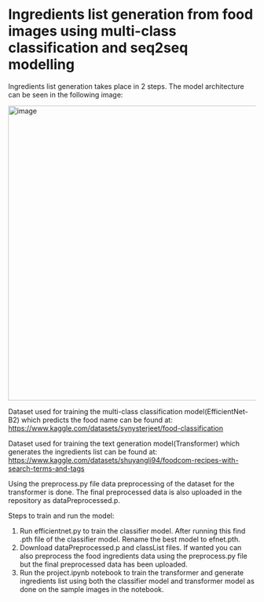 # Ingredients list generation from food images using multi-class classification and seq2seq modelling

Ingredients list generation takes place in 2 steps. The model architecture can be seen in the following image:

<img width="600" alt="image" src="https://github.com/SaiLahari28/IngredientListGeneration/assets/133794318/a5d20ab7-cd50-4a71-b333-9cd3566d42f1">

Dataset used for training the multi-class classification model(EfficientNet-B2) which predicts the food name can be found at: https://www.kaggle.com/datasets/synysterjeet/food-classification

Dataset used for training the text generation model(Transformer) which generates the ingredients list can be found at: https://www.kaggle.com/datasets/shuyangli94/foodcom-recipes-with-search-terms-and-tags

Using the preprocess.py file data preprocessing of the dataset for the transformer is done. The final preprocessed data is also uploaded in the repository as dataPreprocessed.p.

Steps to train and run the model:

1. Run efficientnet.py to train the classifier model. After running this find .pth file of the classifier model. Rename the best model to efnet.pth.
2. Download dataPreprocessed.p and classList files. If wanted you can also preprocess the food ingredients data using the preprocess.py file but the final preprocessed data has been uploaded.
3. Run the project.ipynb notebook to train the transformer and generate ingredients list using both the classifier model and transformer model as done on the sample images in the notebook.
